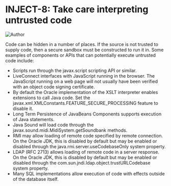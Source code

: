 # INJECT-8: Take care interpreting untrusted code
![Author](https://img.shields.io/badge/Author-Oracle-blue.svg)


Code can be hidden in a number of places. If the source is not trusted to supply code, then a secure sandbox must be constructed to run it in. Some examples of components or APIs that can potentially execute untrusted code include:

- Scripts run through the javax.script scripting API or similar.
- LiveConnect interfaces with JavaScript running in the browser. The JavaScript running on a web page will not usually have been verified with an object code signing certificate.
- By default the Oracle implementation of the XSLT interpreter enables extensions to call Java code. Set the javax.xml.XMLConstants.FEATURE_SECURE_PROCESSING feature to disable it.
- Long Term Persistence of JavaBeans Components supports execution of Java statements.
- Java Sound will load code through the javax.sound.midi.MidiSystem.getSoundbank methods.
- RMI may allow loading of remote code specified by remote connection. On the Oracle JDK, this is disabled by default but may be enabled or disabled through the java.rmi.server.useCodebaseOnly system property.
- LDAP (RFC 2713) allows loading of remote code in a server response. On the Oracle JDK, this is disabled by default but may be enabled or disabled through the com.sun.jndi.ldap.object.trustURLCodebase system property.
- Many SQL implementations allow execution of code with effects outside of the database itself.

